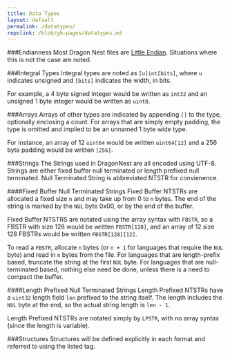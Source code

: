 ```yaml
---
title: Data Types
layout: default
permalink: /datatypes/
repolink: /blob/gh-pages/datatypes.md
---
```


###Endianness
Most Dragon Nest files are [Little Endian](http://en.wikipedia.org/wiki/Endianness#Little-endian). Situations where this is not the case are noted. 

###Integral Types
Integral types are noted as `[u]int[bits]`, where `u` indicates unsigned and `[bits]` indicates the width, in bits. 

For example, a 4 byte signed integer would be written as `int32` and an unsigned 1 byte integer would be written as `uint8`.

###Arrays
Arrays of other types are indicated by appending `[]` to the type, optionally enclosing a count. For arrays that are simply empty padding, the type is omitted and implied to be an unnamed 1 byte wide type.

For instance, an array of 12 `uint64` would be written `uint64[12]` and a 256 byte padding would be written `[256]`.

###Strings
The Strings used in DragonNest are all encoded using UTF-8. Strings are either fixed buffer null terminated or length prefixed null terminated. Null Terminated String is abbreviated NTSTR for convienence.

####Fixed Buffer Null Terminated Strings
Fixed Buffer NTSTRs are allocated a fixed size `n` and may take up from 0 to `n` bytes. The end of the string is marked by the `NUL` byte 0x00, or by the end of the buffer.

Fixed Buffer NTSTRS are notated using the array syntax with `FBSTR`, so a FBSTR with size 128 would be written `FBSTR[128]`, and an array of 12 size 128 FBSTRs would be written `FBSTR[128][12]`.

To read a `FBSTR`, allocate `n` bytes (or `n + 1` for languages that require the `NUL` byte) and read in `n` bytes from the file. For languages that are length-prefix based, truncate the string at the first `NUL` byte. For languages that are null-terminated based, nothing else need be done, unless there is a need to compact the buffer.

####Length Prefixed Null Terminated Strings
Length Prefixed NTSTRs have a `uint32` length field `len` prefixed to the string itself. The length includes the `NUL` byte at the end, so the actual string length is `len - 1`.

Length Prefixed NTSTRs are notated simply by `LPSTR`, with no array syntax (since the length is variable).

###Structures
Structures will be defined explicitly in each format and referred to using the listed tag.